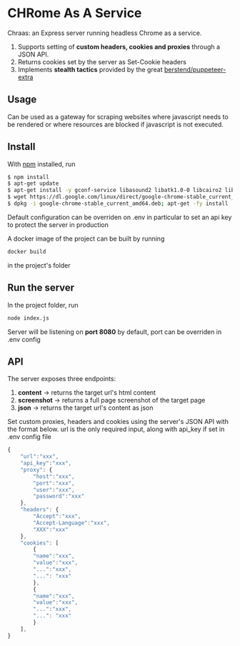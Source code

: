 # CHRome As A Service

Chraas: an Express server running headless Chrome as a service.
1. Supports setting of **custom headers, cookies and proxies** through a JSON API.
2. Returns cookies set by the server as Set-Cookie headers
3. Implements **stealth tactics** provided by the great [berstend/puppeteer-extra](https://github.com/berstend/puppeteer-extra/tree/master/packages/puppeteer-extra-plugin-stealth)

## Usage

Can be used as a gateway for scraping websites where javascript needs to be
rendered or where resources are blocked if javascript is not executed.

## Install

With [npm](https://npmjs.org/) installed, run

```sh
$ npm install
$ apt-get update
$ apt-get install -y gconf-service libasound2 libatk1.0-0 libcairo2 libcups2 libfontconfig1 libgdk-pixbuf2.0-0 libgtk-3-0 libnspr4 libpango-1.0-0 libxss1 fonts-liberation libappindicator1 libnss3 lsb-release xdg-utils wget
$ wget https://dl.google.com/linux/direct/google-chrome-stable_current_amd64.deb
$ dpkg -i google-chrome-stable_current_amd64.deb; apt-get -fy install
```

Default configuration can be overriden on .env in particular to set an api key to protect the server in production

A docker image of the project can be built by running
```sh
docker build
```
in the project's folder

## Run the server
In the project folder, run
```sh
node index.js
```
Server will be listening on **port 8080** by default, port can be overriden in .env config

## API

The server exposes three endpoints:
1. **content** -> returns the target url's html content
2. **screenshot** -> returns a full page screenshot of the target page
3. **json** -> returns the target url's content as json

Set custom proxies, headers and cookies using the server's JSON API with the format below.
url is the only required input, along with api_key if set in .env config file

```js
{
    "url":"xxx",
    "api_key":"xxx",
    "proxy": {
        "host":"xxx",
        "port":"xxx",
        "user":"xxx",
        "password":"xxx" 
    },
    "headers": {
        "Accept":"xxx",
        "Accept-Language":"xxx",
        "XXX":"xxx"
    },
    "cookies": [
        {
        "name":"xxx",
        "value":"xxx",
        "...":"xxx",
        "...": "xxx"
        },
        {
        "name":"xxx",
        "value":"xxx",
        "...":"xxx",
        "...": "xxx"
        }
    ],
}
```
